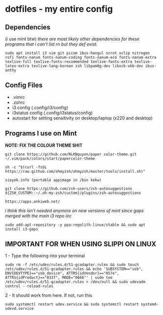 # dotfiles - my entire config

## Dependencies
(i use mint btw)
*there are most likely other dependencies for these programs that i can't list rn but they def exist.*
```
sudo apt install i3 vim git picom ibus-hangul scrot xclip nitrogen rofi fonts-nanum fonts-nanum-coding fonts-nanum-eco fonts-nanum-extra texlive-full texlive-fonts-recommended texlive-fonts-extra texlive-latex-extra texlive-lang-korean zsh libpam0g-dev libxcb-xkb-dev ibus-anthy 
```


## Config Files
- .vimrc
- .zshrc
- i3 config (.config/i3/config)
- i3status config (.config/i3status/config)
- autostart for setting sensitivity on desktop/laptop (x220 and desktop)

## Programs I use on Mint
**NOTE: FIX THE COLOUR THEME SHIT**
```
git clone https://github.com/NLKNguyen/paper color-theme.git ~/.vim/pack/colors/start/papercolor-theme
```
```
sh -c "$(curl -fsSL https://raw.github.com/ohmyzsh/ohmyzsh/master/tools/install.sh)"
```
```
sioyek.info (portable appimage in /bin kekw)
```

```
git clone https://github.com/zsh-users/zsh-autosuggestions ${ZSH_CUSTOM:-~/.oh-my-zsh/custom}/plugins/zsh-autosuggestions
```
```
https://apps.ankiweb.net/
```
*i think this isn't needed anymore on new versions of mint since gaps merged with the main i3 repo iirc*
```
sudo add-apt-repository -y ppa:regolith-linux/stable && sudo apt install i3-gaps
```

## IMPORTANT FOR WHEN USING SLIPPI ON LINUX

1 - Type the following into your terminal
```
sudo rm -f /etc/udev/rules.d/51-gcadapter.rules && sudo touch /etc/udev/rules.d/51-gcadapter.rules && echo 'SUBSYSTEM=="usb", ENV{DEVTYPE}=="usb_device", ATTRS{idVendor}=="057e", ATTRS{idProduct}=="0337", MODE="0666"' | sudo tee /etc/udev/rules.d/51-gcadapter.rules > /dev/null && sudo udevadm control --reload-rules
```

2 - It should work from here. If not, run this

```
sudo systemctl restart udev.service && sudo systemctl restart systemd-udevd.service
```
